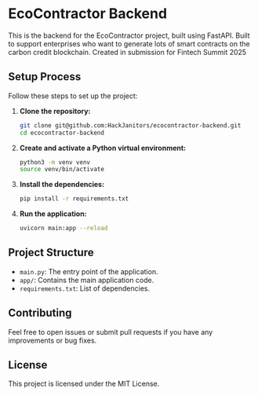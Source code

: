 # EcoContractor Backend

This is the backend for the EcoContractor project, built using FastAPI. Built to support enterprises who want to generate lots of smart contracts on the carbon credit blockchain. Created in submission for Fintech Summit 2025

## Setup Process

Follow these steps to set up the project:

1. **Clone the repository:**

   ```bash
   git clone git@github.com:HackJanitors/ecocontractor-backend.git
   cd ecocontractor-backend
   ```

2. **Create and activate a Python virtual environment:**

   ```bash
   python3 -m venv venv
   source venv/bin/activate
   ```

3. **Install the dependencies:**

   ```bash
   pip install -r requirements.txt
   ```

4. **Run the application:**
   ```bash
   uvicorn main:app --reload
   ```

## Project Structure

- `main.py`: The entry point of the application.
- `app/`: Contains the main application code.
- `requirements.txt`: List of dependencies.

## Contributing

Feel free to open issues or submit pull requests if you have any improvements or bug fixes.

## License

This project is licensed under the MIT License.

